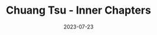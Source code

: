 ---
authors:
- Gia-Fu Feng
- Jane English
books/tags:
- philosophy
date: 2023-07-23
params:
  isbn13: '9780934747165'
  year: '1997'
star_rating: 5
title: Chuang Tsu - Inner Chapters
---